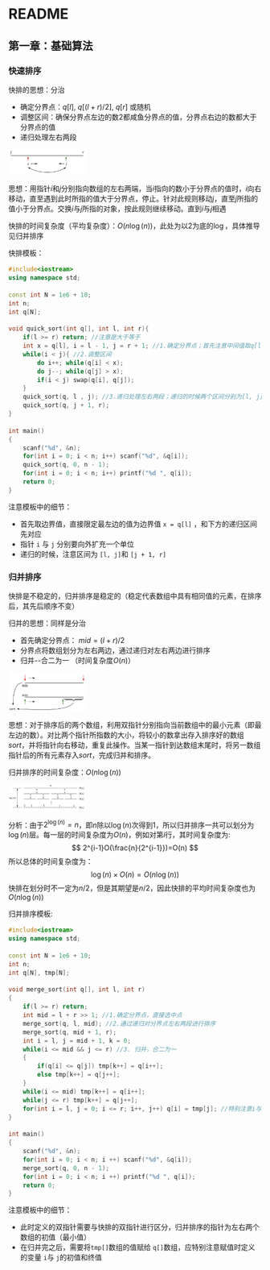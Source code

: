 # README

## 第一章：基础算法

### 快速排序

快排的思想：分治

* 确定分界点：$q[l]$, $q[(l+r)/2]$, $q[r]$ 或随机
* 调整区间：确保分界点左边的数2都咸鱼分界点的值，分界点右边的数都大于分界点的值
* 递归处理左右两段

<img src="../assets/quicksort1.png" style="zoom: 15%;" />

思想：用指针$i$和$j$分别指向数组的左右两端，当$i$指向的数小于分界点的值时，$i$向右移动，直至遇到此时所指的值大于分界点，停止。针对此规则移动$j$，直至$j$所指的值小于分界点。交换$i$与$j$所指的对象，按此规则继续移动。直到$i$与$j$相遇

快排的时间复杂度（平均复杂度）：$O(n\log(n))$，此处为以$2$为底的$\log$，具体推导见归并排序

快排模板：

```c++
#include<iostream>
using namespace std;

const int N = 1e6 + 10;
int n;
int q[N];

void quick_sort(int q[], int l, int r){
    if(l >= r) return; //注意是大于等于
    int x = q[l], i = l - 1, j = r + 1; //1.确定分界点；首先注意中间值取q[l]，递归的时候用j 
    while(i < j){ //2.调整区间
        do i++; while(q[i] < x);
        do j--; while(q[j] > x);
        if(i < j) swap(q[i], q[j]);
    }
    quick_sort(q, l , j); //3.递归处理左右两段；递归的时候两个区间分别为[l, j]和[j + 1, r]
    quick_sort(q, j + 1, r);
}

int main()
{
    scanf("%d", &n);
    for(int i = 0; i < n; i++) scanf("%d", &q[i]);
    quick_sort(q, 0, n - 1);
    for(int i = 0; i < n; i++) printf("%d ", q[i]);
    return 0;
}

```

注意模板中的细节：

* 首先取边界值，直接限定最左边的值为边界值 `x = q[l]` ，和下方的递归区间先对应
* 指针 `i` 与 `j` 分别要向外扩充一个单位
* 递归的时候，注意区间为 `[l, j]`和 `[j + 1, r]`  

### 归并排序

快排是不稳定的，归并排序是稳定的（稳定代表数组中具有相同值的元素，在排序后，其先后顺序不变）

归并的思想：同样是分治

* 首先确定分界点： $mid = (l +r)/2$
* 分界点将数组划分为左右两边，通过递归对左右两边进行排序
* 归并--合二为一  （时间复杂度$O(n)$）

<img src="../assets/mergesort.png" style="zoom:15%;" />

思想：对于排序后的两个数组，利用双指针分别指向当前数组中的最小元素（即最左边的数）。对比两个指针所指数的大小，将较小的数拿出存入排序好的数组$sort$，并将指针向右移动，重复此操作。当某一指针到达数组末尾时，将另一数组指针后的所有元素存入$sort$，完成归并和排序。

归并排序的时间复杂度：$O(n\log(n))$

<img src="./assets/o(n).png" style="zoom: 15%;" />

分析：由于$2^{\log(n)}=n$，即$n$除以$\log(n)$次得到$1$，所以归并排序一共可以划分为$\log(n)$层。每一层的时间复杂度为$O(n)$，例如对第$i$行，其时间复杂度为:
$$
2^{i-1}O(\frac{n}{2^{i-1}})=O(n)
$$
所以总体的时间复杂度为：
$$
\log(n)\times O(n)=O(n\log(n))
$$
快排在划分时不一定为$n/2$，但是其期望是$n/2$，因此快排的平均时间复杂度也为$O(n\log(n))$

归并排序模板:

```c++
#include<iostream>
using namespace std;

const int N = 1e6 + 10;
int n;
int q[N], tmp[N];

void merge_sort(int q[], int l, int r)
{
    if(l >= r) return;
    int mid = l + r >> 1; //1.确定分界点，直接选中点
    merge_sort(q, l, mid); //2.通过递归对分界点左右两段进行排序
    merge_sort(q, mid + 1, r);
    int i = l, j = mid + 1, k = 0;
    while(i <= mid && j <= r) //3. 归并，合二为一
    {
        if(q[i] <= q[j]) tmp[k++] = q[i++];
        else tmp[k++] = q[j++];
    }
    while(i <= mid) tmp[k++] = q[i++];
    while(j <= r) tmp[k++] = q[j++];
    for(int i = l, j = 0; i <= r; i++, j++) q[i] = tmp[j]; //特别注意i与j的初值以及终值
}

int main()
{
    scanf("%d", &n);
    for(int i = 0; i < n; i ++) scanf("%d", &q[i]);
    merge_sort(q, 0, n - 1);
    for(int i = 0; i < n; i ++) printf("%d ", q[i]);
    return 0;
}
```

注意模板中的细节：

* 此时定义的双指针需要与快排的双指针进行区分，归并排序的指针为左右两个数组的初值（最小值）
* 在归并完之后，需要将`tmp[]`数组的值赋给 `q[]`数组，应特别注意赋值时定义的变量 `i`与 `j`的初值和终值
